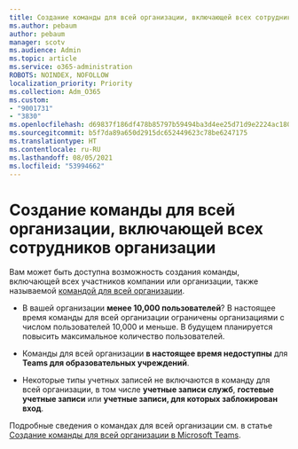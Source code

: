 ```yaml
---
title: Создание команды для всей организации, включающей всех сотрудников организации
ms.author: pebaum
author: pebaum
manager: scotv
ms.audience: Admin
ms.topic: article
ms.service: o365-administration
ROBOTS: NOINDEX, NOFOLLOW
localization_priority: Priority
ms.collection: Adm_O365
ms.custom:
- "9001731"
- "3830"
ms.openlocfilehash: d69837f186df478b85797b59494ba3d4ee25d71d9e2224ac1803fc835da33fd9
ms.sourcegitcommit: b5f7da89a650d2915dc652449623c78be6247175
ms.translationtype: HT
ms.contentlocale: ru-RU
ms.lasthandoff: 08/05/2021
ms.locfileid: "53994662"
---
```

# <a name="create-an-org-wide-team-that-includes-everyone-in-your-organization"></a>Создание команды для всей организации, включающей всех сотрудников организации

Вам может быть доступна возможность создания команды, включающей всех участников компании или организации, также называемой [командой для всей организации](https://docs.microsoft.com/microsoftteams/create-an-org-wide-team).

- В вашей организации **менее 10,000 пользователей**? В настоящее время команды для всей организации ограничены организациями с числом пользователей 10,000 и меньше. В будущем планируется повысить максимальное количество пользователей.

- Команды для всей организации **в настоящее время недоступны** для **Teams для образовательных учреждений**.

- Некоторые типы учетных записей не включаются в команду для всей организации, в том числе **учетные записи служб**, **гостевые учетные записи** или **учетные записи, для которых заблокирован вход**.

Подробные сведения о командах для всей организации см. в статье [Создание команды для всей организации в Microsoft Teams](https://docs.microsoft.com/microsoftteams/create-an-org-wide-team). 
